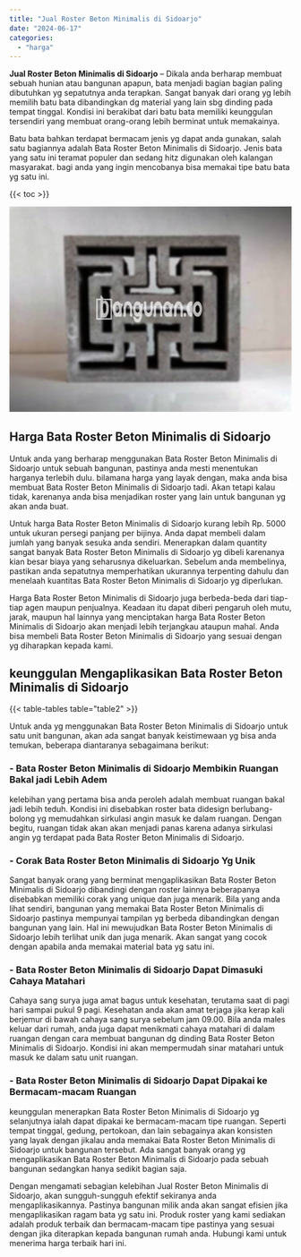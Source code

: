 ```yaml
---
title: "Jual Roster Beton Minimalis di Sidoarjo"
date: "2024-06-17"
categories: 
  - "harga"
---
```


**Jual Roster Beton Minimalis di Sidoarjo** – Dikala anda berharap membuat sebuah hunian atau bangunan apapun, bata menjadi bagian bagian paling dibutuhkan yg sepatutnya anda terapkan. Sangat banyak dari orang yg lebih memilih batu bata dibandingkan dg material yang lain sbg dinding pada tempat tinggal. Kondisi ini berakibat dari batu bata memiliki keunggulan tersendiri yang membuat orang-orang lebih berminat untuk memakainya.

Batu bata bahkan terdapat bermacam jenis yg dapat anda gunakan, salah satu bagiannya adalah Bata Roster Beton Minimalis di Sidoarjo. Jenis bata yang satu ini teramat populer dan sedang hitz digunakan oleh kalangan masyarakat. bagi anda yang ingin mencobanya bisa memakai tipe batu bata yg satu ini.

{{< toc >}}

![Jual Roster Beton Minimalis di Sidoarjo](/images/bata-roster-minimalis-06.png)

## Harga Bata Roster Beton Minimalis di Sidoarjo

Untuk anda yang berharap menggunakan Bata Roster Beton Minimalis di Sidoarjo untuk sebuah bangunan, pastinya anda mesti menentukan harganya terlebih dulu. bilamana harga yang layak dengan, maka anda bisa membuat Bata Roster Beton Minimalis di Sidoarjo tadi. Akan tetapi kalau tidak, karenanya anda bisa menjadikan roster yang lain untuk bangunan yg akan anda buat.

Untuk harga Bata Roster Beton Minimalis di Sidoarjo kurang lebih Rp. 5000 untuk ukuran persegi panjang per bijinya. Anda dapat membeli dalam jumlah yang banyak sesuka anda sendiri. Menerapkan dalam quantity sangat banyak Bata Roster Beton Minimalis di Sidoarjo yg dibeli karenanya kian besar biaya yang seharusnya dikeluarkan. Sebelum anda membelinya, pastikan anda sepatutnya memperhatikan ukurannya terpenting dahulu dan menelaah kuantitas Bata Roster Beton Minimalis di Sidoarjo yg diperlukan.

Harga Bata Roster Beton Minimalis di Sidoarjo juga berbeda-beda dari tiap-tiap agen maupun penjualnya. Keadaan itu dapat diberi pengaruh oleh mutu, jarak, maupun hal lainnya yang menciptakan harga Bata Roster Beton Minimalis di Sidoarjo akan menjadi lebih terjangkau ataupun mahal. Anda bisa membeli Bata Roster Beton Minimalis di Sidoarjo yang sesuai dengan yg diharapkan kepada kami.

## keunggulan Mengaplikasikan Bata Roster Beton Minimalis di Sidoarjo

{{< table-tables table="table2" >}}

Untuk anda yg menggunakan Bata Roster Beton Minimalis di Sidoarjo untuk satu unit bangunan, akan ada sangat banyak keistimewaan yg bisa anda temukan, beberapa diantaranya sebagaimana berikut:

### \- Bata Roster Beton Minimalis di Sidoarjo Membikin Ruangan Bakal jadi Lebih Adem

kelebihan yang pertama bisa anda peroleh adalah membuat ruangan bakal jadi lebih teduh. Kondisi ini disebabkan roster bata didesign berlubang-bolong yg memudahkan sirkulasi angin masuk ke dalam ruangan. Dengan begitu, ruangan tidak akan akan menjadi panas karena adanya sirkulasi angin yg terdapat pada Bata Roster Beton Minimalis di Sidoarjo.

### \- Corak Bata Roster Beton Minimalis di Sidoarjo Yg Unik

Sangat banyak orang yang berminat mengaplikasikan Bata Roster Beton Minimalis di Sidoarjo dibandingi dengan roster lainnya beberapanya disebabkan memiliki corak yang unique dan juga menarik. Bila yang anda lihat sendiri, bangunan yang memakai Bata Roster Beton Minimalis di Sidoarjo pastinya mempunyai tampilan yg berbeda dibandingkan dengan bangunan yang lain. Hal ini mewujudkan Bata Roster Beton Minimalis di Sidoarjo lebih terlihat unik dan juga menarik. Akan sangat yang cocok dengan apabila anda memakai material bata yg satu ini.

### \- Bata Roster Beton Minimalis di Sidoarjo Dapat Dimasuki Cahaya Matahari

Cahaya sang surya juga amat bagus untuk kesehatan, terutama saat di pagi hari sampai pukul 9 pagi. Kesehatan anda akan amat terjaga jika kerap kali berjemur di bawah cahaya sang surya sebelum jam 09.00. Bila anda males keluar dari rumah, anda juga dapat menikmati cahaya matahari di dalam ruangan dengan cara membuat bangunan dg dinding Bata Roster Beton Minimalis di Sidoarjo. Kondisi ini akan mempermudah sinar matahari untuk masuk ke dalam satu unit ruangan.

### \- Bata Roster Beton Minimalis di Sidoarjo Dapat Dipakai ke Bermacam-macam Ruangan

keunggulan menerapkan Bata Roster Beton Minimalis di Sidoarjo yg selanjutnya ialah dapat dipakai ke bermacam-macam tipe ruangan. Seperti tempat tinggal, gedung, pertokoan, dan lain sebagainya akan konsisten yang layak dengan jikalau anda memakai Bata Roster Beton Minimalis di Sidoarjo untuk bangunan tersebut. Ada sangat banyak orang yg mengaplikasikan Bata Roster Beton Minimalis di Sidoarjo pada sebuah bangunan sedangkan hanya sedikit bagian saja.

Dengan mengamati sebagian kelebihan Jual Roster Beton Minimalis di Sidoarjo, akan sungguh-sungguh efektif sekiranya anda mengaplikasikannya. Pastinya bangunan milik anda akan sangat efisien jika mengaplikasikan ragam bata yg satu ini. Produk roster yang kami sediakan adalah produk terbaik dan bermacam-macam tipe pastinya yang sesuai dengan jika diterapkan kepada bangunan rumah anda. Hubungi kami untuk menerima harga terbaik hari ini.
